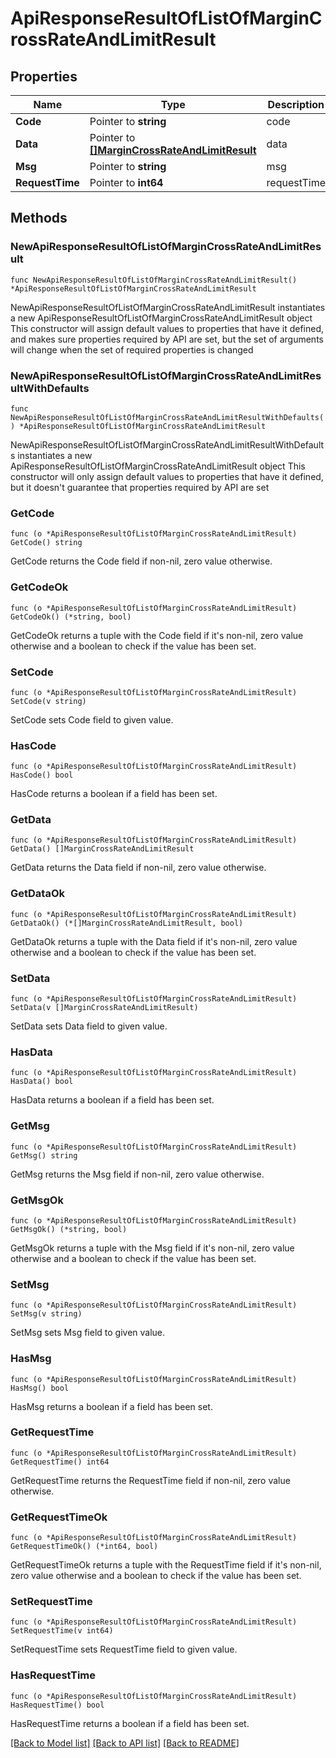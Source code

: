 # ApiResponseResultOfListOfMarginCrossRateAndLimitResult

## Properties

Name | Type | Description | Notes
------------ | ------------- | ------------- | -------------
**Code** | Pointer to **string** | code | [optional] 
**Data** | Pointer to [**[]MarginCrossRateAndLimitResult**](MarginCrossRateAndLimitResult.md) | data | [optional] 
**Msg** | Pointer to **string** | msg | [optional] 
**RequestTime** | Pointer to **int64** | requestTime | [optional] 

## Methods

### NewApiResponseResultOfListOfMarginCrossRateAndLimitResult

`func NewApiResponseResultOfListOfMarginCrossRateAndLimitResult() *ApiResponseResultOfListOfMarginCrossRateAndLimitResult`

NewApiResponseResultOfListOfMarginCrossRateAndLimitResult instantiates a new ApiResponseResultOfListOfMarginCrossRateAndLimitResult object
This constructor will assign default values to properties that have it defined,
and makes sure properties required by API are set, but the set of arguments
will change when the set of required properties is changed

### NewApiResponseResultOfListOfMarginCrossRateAndLimitResultWithDefaults

`func NewApiResponseResultOfListOfMarginCrossRateAndLimitResultWithDefaults() *ApiResponseResultOfListOfMarginCrossRateAndLimitResult`

NewApiResponseResultOfListOfMarginCrossRateAndLimitResultWithDefaults instantiates a new ApiResponseResultOfListOfMarginCrossRateAndLimitResult object
This constructor will only assign default values to properties that have it defined,
but it doesn't guarantee that properties required by API are set

### GetCode

`func (o *ApiResponseResultOfListOfMarginCrossRateAndLimitResult) GetCode() string`

GetCode returns the Code field if non-nil, zero value otherwise.

### GetCodeOk

`func (o *ApiResponseResultOfListOfMarginCrossRateAndLimitResult) GetCodeOk() (*string, bool)`

GetCodeOk returns a tuple with the Code field if it's non-nil, zero value otherwise
and a boolean to check if the value has been set.

### SetCode

`func (o *ApiResponseResultOfListOfMarginCrossRateAndLimitResult) SetCode(v string)`

SetCode sets Code field to given value.

### HasCode

`func (o *ApiResponseResultOfListOfMarginCrossRateAndLimitResult) HasCode() bool`

HasCode returns a boolean if a field has been set.

### GetData

`func (o *ApiResponseResultOfListOfMarginCrossRateAndLimitResult) GetData() []MarginCrossRateAndLimitResult`

GetData returns the Data field if non-nil, zero value otherwise.

### GetDataOk

`func (o *ApiResponseResultOfListOfMarginCrossRateAndLimitResult) GetDataOk() (*[]MarginCrossRateAndLimitResult, bool)`

GetDataOk returns a tuple with the Data field if it's non-nil, zero value otherwise
and a boolean to check if the value has been set.

### SetData

`func (o *ApiResponseResultOfListOfMarginCrossRateAndLimitResult) SetData(v []MarginCrossRateAndLimitResult)`

SetData sets Data field to given value.

### HasData

`func (o *ApiResponseResultOfListOfMarginCrossRateAndLimitResult) HasData() bool`

HasData returns a boolean if a field has been set.

### GetMsg

`func (o *ApiResponseResultOfListOfMarginCrossRateAndLimitResult) GetMsg() string`

GetMsg returns the Msg field if non-nil, zero value otherwise.

### GetMsgOk

`func (o *ApiResponseResultOfListOfMarginCrossRateAndLimitResult) GetMsgOk() (*string, bool)`

GetMsgOk returns a tuple with the Msg field if it's non-nil, zero value otherwise
and a boolean to check if the value has been set.

### SetMsg

`func (o *ApiResponseResultOfListOfMarginCrossRateAndLimitResult) SetMsg(v string)`

SetMsg sets Msg field to given value.

### HasMsg

`func (o *ApiResponseResultOfListOfMarginCrossRateAndLimitResult) HasMsg() bool`

HasMsg returns a boolean if a field has been set.

### GetRequestTime

`func (o *ApiResponseResultOfListOfMarginCrossRateAndLimitResult) GetRequestTime() int64`

GetRequestTime returns the RequestTime field if non-nil, zero value otherwise.

### GetRequestTimeOk

`func (o *ApiResponseResultOfListOfMarginCrossRateAndLimitResult) GetRequestTimeOk() (*int64, bool)`

GetRequestTimeOk returns a tuple with the RequestTime field if it's non-nil, zero value otherwise
and a boolean to check if the value has been set.

### SetRequestTime

`func (o *ApiResponseResultOfListOfMarginCrossRateAndLimitResult) SetRequestTime(v int64)`

SetRequestTime sets RequestTime field to given value.

### HasRequestTime

`func (o *ApiResponseResultOfListOfMarginCrossRateAndLimitResult) HasRequestTime() bool`

HasRequestTime returns a boolean if a field has been set.


[[Back to Model list]](../README.md#documentation-for-models) [[Back to API list]](../README.md#documentation-for-api-endpoints) [[Back to README]](../README.md)


